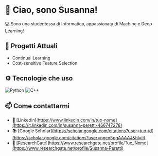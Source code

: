 # 👋 Ciao, sono Susanna!

💻 Sono una studentessa di Informatica, appassionata di Machine e Deep Learning!

## 🚀 Progetti Attuali

- Continual Learning
- Cost-sensitive Feature Selection

## ⚙️ Tecnologie che uso

![Python](https://img.shields.io/badge/Python-3776AB?style=for-the-badge&logo=python&logoColor=white)
![C++](https://img.shields.io/badge/C%2B%2B-00599C?style=for-the-badge&logo=c%2B%2B&logoColor=white)

## 📫 Come contattarmi

- 💼 [LinkedIn](https://www.linkedin.com/in/tuo-nome](https://it.linkedin.com/in/susanna-peretti-466747278)
- 📚 [Google Scholar](https://scholar.google.com/citations?user=tuo-id](https://scholar.google.com/citations?user=ngen5pgAAAAJ&hl=it)
- 🔬 [ResearchGate](https://www.researchgate.net/profile/Tuo_Nome](https://www.researchgate.net/profile/Susanna-Peretti)

